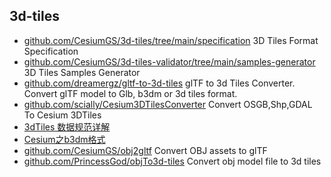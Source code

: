 ## 3d-tiles
- [github.com/CesiumGS/3d-tiles/tree/main/specification](https://github.com/CesiumGS/3d-tiles/tree/main/specification) 3D Tiles Format Specification
- [github.com/CesiumGS/3d-tiles-validator/tree/main/samples-generator](https://github.com/CesiumGS/3d-tiles-validator/tree/main/samples-generator) 3D Tiles Samples Generator
- [github.com/dreamergz/gltf-to-3d-tiles](https://github.com/dreamergz/gltf-to-3d-tiles) glTF to 3d Tiles Converter. Convert glTF model to Glb, b3dm or 3d tiles format.
- [github.com/scially/Cesium3DTilesConverter](https://github.com/scially/Cesium3DTilesConverter) Convert OSGB,Shp,GDAL To Cesium 3DTiles
- [3dTiles 数据规范详解](https://www.cnblogs.com/onsummer/p/13252896.html)
- [Cesium之b3dm格式](https://cloud.tencent.com/developer/article/1822087)
- [github.com/CesiumGS/obj2gltf](https://github.com/CesiumGS/obj2gltf) Convert OBJ assets to glTF
- [github.com/PrincessGod/objTo3d-tiles](https://github.com/PrincessGod/objTo3d-tiles) Convert obj model file to 3d tiles